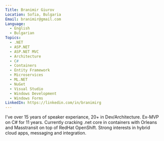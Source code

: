 ```yaml
---
Title: Branimir Giurov
Location: Sofia, Bulgaria
Email: branimir@gmail.com
Language:
  - English
  - Bulgarian
Topics:
  - .NET
  - ASP.NET
  - ASP.NET MVC
  - Architecture
  - C#
  - Containers
  - Entity Framework
  - Microservices
  - ML.NET
  - NuGet
  - Visual Studio
  - Windows Development
  - Windows Forms
LinkedIn: https://linkedin.com/in/branimirg
---
```

I've over 15 years of speaker experiance, 20+ in Dev/Architecture. 
Ex-MVP on C# for 11 years. Currently cracking .net core in containers with Orleans and Masstransit on top of RedHat OpenShift.
Strong interests in hybrid cloud apps, messaging and integration.
